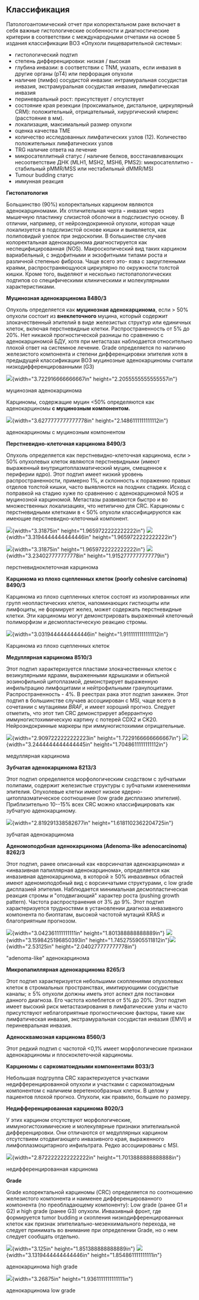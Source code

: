 ## **Классификация**

Патологоантомический отчет при колоректальном раке включает в себя важные гистологические особенности и диагностические критерии в соответствии с международными отчетами на основе 5 издания классификации ВОЗ «Опухоли пищеварительной системы»:

-   гистологический подтип
-   степень дифференцировки: низкая / высокая
-   глубина инвазии: в соответствии с TNM, указать, если инвазия в другие органы (pT4) или перфорация опухоли
-   наличие (лимфо) сосудистой инвазии: интрамуральная сосудистая инвазия, экстрамуральная сосудистая инвазия, лимфатическая инвазия
-   периневральный рост: присутствует / отсутствует
-   состояние края резекции (проксимальное, дистальное, циркулярный CRM): положительный, отрицательный, хирургический клиренс (расстояние в мм).
-   локализация, максимальный размер опухоли
-   оценка качества TME
-   количество исследованных лимфатических узлов (12). Количество положительных лимфатических узлов
-   TRG наличие ответа на лечение
-   микросателлитный статус / наличие белков, восстанавливающих несоответствие ДНК (MLH1, MSH2, MSH6, PMS2): микросателлитно - стабильный pMMR/MSS или нестабильный dMMR/MSI
-   Tumour budding статус
-   иммунная реакция

**Гистопатология**

Большинство (90%) колоректальных карцином являются аденокарциномами. Их отличительная черта **-** инвазия через мышечную пластинку слизистой оболочки в подслизистую основу. В отличии, например, от нейроэндокринной опухоли, которая чаще локализуется в подслизистой основе кишки и выявляется, как полиповидый узелок при эндоскопии. В большинстве случаев колоректальная аденокарцинома диагностируется как неспецифицированная (NOS). Макроскопический вид таких карцином вариабельный, с эндофитными и экзофитными типами роста и различной степенью фиброза. Чаще всего это- язва с закругленными краями, распространяющуюся циркулярно по окружности толстой кишки. Кроме того, выделяют и несколько гистопатологических подтипов со специфическими клиническими и молекулярными характеристиками.

**Муцинозная аденокарцинома 8480/3**

Опухоль определяется как **муцинозная аденокарцинома**, если \> 50% опухоли состоит из **внеклеточного** муцина, который содержит злокачественный эпителий в виде железистых структур или единичных клеток, включая перстневидные клетки. Распространенность от 5% до 20%. Нет никакой прогностической разницы по сравнению с аденокарциномой БДУ, хотя при метастазах наблюдается относительно плохой ответ на системное лечение. Grade определяется по наличию железистого компонента и степени дифференцировки эпителия хотя в предыдущей классификации ВОЗ муцинозные аденокарциномы считали низкодифференцированными (G3)

![](./img/media/image53.png){width="3.722916666666667in" height="2.2055555555555557in"}

муцинозная аденокарцинома

Карциномы, содержащие муцин \<50% определяются как аденокарциномы **с муцинозным компонентом.**

![](./img/media/image44.png){width="3.6277777777777778in" height="2.1486111111111112in"}

аденокарциномы с муцинозным компонентом

**Перстневидно-клеточная карцинома 8490/3**

Опухоль определяется как перстневидно-клеточная карцинома, если \> 50% опухолевых клеток являются перстневидными (имеют выраженный внутрицитоплазматический муцин, смещенное к периферии ядро). Этот подтип имеет низкий уровень распространенности, примерно 1%, и склонность к поражению правых отделов толстой кишки, часто выявляются на поздних стадиях. Исход с поправкой на стадию хуже по сравнению с аденокарциномой NOS и муцинозной карциномой. Метастазы развиваются быстро и во множественных локализациях, что нетипично для CRC. Карциномы с перстневидными клетками в \< 50% опухоли классифицируются как имеющие перстневидно-клеточный компонент.

![](./img/media/image63.png){width="3.31875in" height="1.9659722222222222in"}
![](./img/media/image61.png){width="3.3194444444444446in" height="1.9659722222222222in"}

![](./img/media/image49.png){width="3.31875in" height="1.9659722222222222in"}
![](./img/media/image48.png){width="3.234027777777778in" height="1.9152777777777779in"}

перстневидноклеточная карцинома

**Карцинома из плохо сцепленных клеток (poorly cohesive carcinoma) 8490/3**

Карцинома из плохо сцепленных клеток состоят из изолированных или групп неопластических клеток, напоминающих гистиоциты или лимфоциты, не формирует желез, может содержать перстневидные клетки. Эти карциномы могут демонстрировать выраженный клеточный полиморфизм и десмопластическую реакцию стромы.

![](./img/media/image58.png){width="3.0319444444444446in" height="1.9111111111111112in"}

Карцинома из плохо сцепленных клеток

**Медуллярная карцинома 8510/3**

Этот подтип характеризуется пластами злокачественных клеток с везикулярными ядрами, выраженными ядрышками и обильной эозинофильной цитоплазмой, демонстрирует выраженную инфильтрацию лимфоцитами и нейтрофильными гранулоцитами. Распространенность - 4%. В реестрах рака этот подтип занижен. Этот подтип в большинстве случаев ассоциирован с MSI, чаще всего в сочетании с мутациями *BRAF*, и имеет хороший прогноз. Следует отметить, что этот тип CRC демонстрирует аберрантную иммуногистохимическую картину с потерей CDX2 и CK20. Нейроэндокринные маркеры при иммуногистохимии отрицательные.

![](./img/media/image45.png){width="2.9097222222222223in" height="1.7229166666666667in"}
![](./img/media/image47.png){width="3.2444444444444445in" height="1.7048611111111112in"}

медуллярная карцинома

**Зубчатая аденокарцинома 8213/3**

Этот подтип определяется морфологическим сходством с зубчатыми полипами, содержит железистые структуры с зубчатыми изменениями эпителия. Опухолевые клетки имеют низкое ядерно-цитоплазматическое соотношение (low grade дисплазию эпителия). Приблизительно 10--15% всех CRC можно классифицировать как зубчатую аденокарциному.

![](./img/media/image69.png){width="2.819291338582677in" height="1.6181102362204725in"}

зубчатая аденокарцинома

**Аденомоподобная аденокарцинома (Adenoma-like adenocarcinoma) 8262/3**

Этот подтип, ранее описанный как «ворсинчатая аденокарцинома» и «инвазивная папиллярная аденокарцинома», определяется как инвазивная аденокарцинома, в которой ≥ 50% инвазивных областей имеют аденомоподобный вид с ворсинчатыми структурами, с low grade дисплазией эпителия. Наблюдается минимальная десмопластическая реакция стромы и "отодвигающий" характер роста (pushing growth pattern). Частота распространения от 3% до 9%. Этот подтип характеризуется трудностями в установлении диагноза инвазивного компонента по биоптатам, высокой частотой мутаций KRAS и благоприятным прогнозом.

![](./img/media/image70.png){width="3.042361111111111in" height="1.801388888888889in"}
![](./img/media/image65.png){width="3.1598425196850393in" height="1.7452755905511812in"}![](./img/media/image66.png){width="2.53125in" height="2.040277777777778in"}

"аdenoma-like" аденокарцинома

**Микропапиллярная аденокарцинома 8265/3**

Этот подтип характеризуется небольшими скоплениями опухолевых клеток в стромальных пространствах, имитирующими сосудистые каналы; ≥ 5% опухоли должны иметь этот аспект для постановки данного диагноза. Его частота колеблется от 5% до 20%. Этот подтип имеет высокий риск метастазирования в лимфатические узлы и часто присутствуют неблагоприятные прогностические факторы, такие как лимфатическая инвазия, экстрамуральная сосудистая инвазия (EMVI) и периневральная инвазия.

**Аденосквамозная карцинома 8560/3**

Этот редкий подтип с частотой \<0,1% имеет морфологические признаки аденокарциномы и плоскоклеточной карциномы.

**Карциномы с саркоматоидными компонентами 8033/3**

Небольшая подгруппа CRC характеризуется участками недифференцированной опухоли и участками с саркоматоидным компонентом с наличием веретенообразных клеток. В целом у пациентов плохой прогноз. Опухоли, как правило, большие по размеру.

**Недифференцированная карцинома 8020/3**

У этих карцином отсутствуют морфологические, иммуногистохимические и молекулярные признаки эпителиальной дифференцировки. Они отличаются от медуллярных карцином отсутствием отодвигающего инвазивного края, выраженного лимфоплазмоцитарного инфильтрата. Редко ассоциированы с MSI.

![](./img/media/image56.png){width="2.8722222222222222in" height="1.7013888888888888in"}

недифференцированная карцинома

**Grade**

Grade колоректальной карциномы (CRC) определяется по соотношению железистого компонента и наименее дифференцированного компонента (по преобладающему компоненту): Low grade (ранее G1 и G2) и high grade (ранее G3) опухоли. Инвазивный фронт, где формируется tumor budding и скопления низкодифференцированных клеток как признак эпителиально-мезенхимального перехода, не следует принимать во внимание при определении Grade, но о нем следует сообщать отдельно.

![](./img/media/image68.png){width="3.125in" height="1.851388888888889in"}
![](./img/media/image67.png){width="3.1319444444444446in" height="1.854861111111111in"}

аденокарцинома high grade

![](./img/media/image64.png){width="3.26875in" height="1.9361111111111111in"}

аденокарцинома low grade
